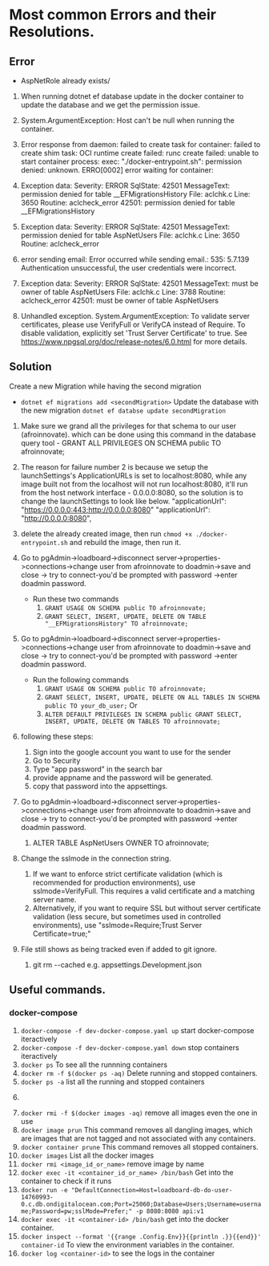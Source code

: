 # Most common Errors and their Resolutions.

## Error
- AspNetRole already exists/
1. When running dotnet ef database update in the docker container to update the database and we get the permission issue.

2. System.ArgumentException: Host can't be null when running the container.
3.  Error response from daemon: failed to create task for container: failed to create shim task: OCI runtime create failed: runc create failed: unable to start container process: exec: "./docker-entrypoint.sh": permission denied: unknown.
ERRO[0002] error waiting for container: 

4. Exception data:
    Severity: ERROR
    SqlState: 42501
    MessageText: permission denied for table __EFMigrationsHistory
    File: aclchk.c
    Line: 3650
    Routine: aclcheck_error
42501: permission denied for table __EFMigrationsHistory

5.  Exception data:
          Severity: ERROR
          SqlState: 42501
          MessageText: permission denied for table AspNetUsers
          File: aclchk.c
          Line: 3650
          Routine: aclcheck_error

6. error sending email: Error occurred while sending email.: 535: 5.7.139 Authentication unsuccessful, the user credentials were incorrect. 

7. Exception data:
    Severity: ERROR
    SqlState: 42501
    MessageText: must be owner of table AspNetUsers
    File: aclchk.c
    Line: 3788
    Routine: aclcheck_error
42501: must be owner of table AspNetUsers

8. Unhandled exception. System.ArgumentException: To validate server certificates, please use VerifyFull or VerifyCA instead of Require. To disable validation, explicitly set 'Trust Server Certificate' to true. See https://www.npgsql.org/doc/release-notes/6.0.html for more details.

## Solution

Create a new Migration while having the second migration
- ```dotnet ef migrations add <secondMigration>```
Update the database with the new migration
```dotnet ef databse update secondMigration```

1. Make sure we grand all the privileges for that schema to our user (afroinnovate). which can be done using this command in the database query tool - GRANT ALL PRIVILEGES ON SCHEMA public TO afroinnovate;

2. The reason for failure number 2 is because we setup the launchSettings's ApplicationURLs is set to localhost:8080, while any image built not from the localhost will not run localhost:8080, it'll run from the host network interface - 0.0.0.0:8080, so the solution is to change the launchSettings to look like below. "applicationUrl": "https://0.0.0.0:443;http://0.0.0.0:8080"   "applicationUrl": "http://0.0.0.0:8080",

3. delete the already created image, then run  ```chmod +x ./docker-entrypoint.sh``` and rebuild the image, then run it.

4. Go to pgAdmin->loadboard->disconnect server->properties->connections->change user from afroinnovate to doadmin->save and close -> try to connect-you'd be prompted with password ->enter doadmin password.
    - Run these two commands
        1. ```GRANT USAGE ON SCHEMA public TO afroinnovate;```
        2. ```GRANT SELECT, INSERT, UPDATE, DELETE ON TABLE "__EFMigrationsHistory" TO afroinnovate;```

5. Go to pgAdmin->loadboard->disconnect server->properties->connections->change user from afroinnovate to doadmin->save and close -> try to connect-you'd be prompted with password ->enter doadmin password.
    - Run the following commands
        1. ```GRANT USAGE ON SCHEMA public TO afroinnovate;```
        2. ```GRANT SELECT, INSERT, UPDATE, DELETE ON ALL TABLES IN SCHEMA public TO your_db_user;``` Or
        2. ```ALTER DEFAULT PRIVILEGES IN SCHEMA public GRANT SELECT, INSERT, UPDATE, DELETE ON TABLES TO afroinnovate;```

6. following these steps:
    1. Sign into the google account you want to use for the sender
    2. Go to Security
    3. Type "app password" in the search bar
    4. provide appname and the password will be generated.
    5. copy that password into the appsettings.
7. Go to pgAdmin->loadboard->disconnect server->properties->connections->change user from afroinnovate to doadmin->save and close -> try to connect-you'd be prompted with password ->enter doadmin password.
    1. ALTER TABLE AspNetUsers OWNER TO afroinnovate;
8. Change the sslmode in the connection string. 
    1. If we want to enforce strict certificate validation (which is recommended for production environments), use sslmode=VerifyFull. This requires a valid certificate and a matching server name.
    2. Alternatively, if you want to require SSL but without server certificate validation (less secure, but sometimes used in controlled environments), use "sslmode=Require;Trust Server Certificate=true;"

9. File still shows as being tracked even if added to git ignore.
    1. git rm --cached <filename> e.g. appsettings.Development.json
## Useful commands.

### docker-compose
1. ```docker-compose -f dev-docker-compose.yaml up``` start docker-compose iteractively
2. ```docker-compose -f dev-docker-compose.yaml down``` stop containers iteractively
3. ```docker ps``` To see all the runnning containers
4. ```docker rm -f $(docker ps -aq)``` Delete running and stopped containers.
5. ```docker ps -a``` list all the running and stopped containers
6. ```docker rm <container-id>
7. ```docker rmi -f $(docker images -aq)``` remove all images even the one in use
8. ```docker image prun``` This command removes all dangling images, which are images that are not tagged and not      associated with any containers.
9. ```docker container prune``` This command removes all stopped containers.
10. ```docker images``` List all the docker images
11. ```docker rmi <image_id_or_name>``` remove image by name
12. ```docker exec -it <container_id_or_name> /bin/bash``` Get into the container to check if it runs
13. ```docker run -e "DefaultConnection=Host=loadboard-db-do-user-14760993-0.c.db.ondigitalocean.com;Port=25060;Database=Users;Username=username;Password=pw;sslMode=Prefer;" -p 8080:8080 api:v1```
14. ```docker exec -it <container-id> /bin/bash``` get into the docker container.
15. ```docker inspect --format '{{range .Config.Env}}{{println .}}{{end}}' container-id``` To view the environment variables in the container.
16. ```docker log <container-id>``` to see the logs in the container
